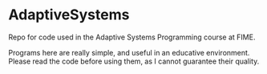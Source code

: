 # AdaptiveSystems
Repo for code used in the Adaptive Systems Programming course at FIME.

Programs here are really simple, and useful in an educative environment. Please read the code before using them, as I cannot guarantee their quality.
